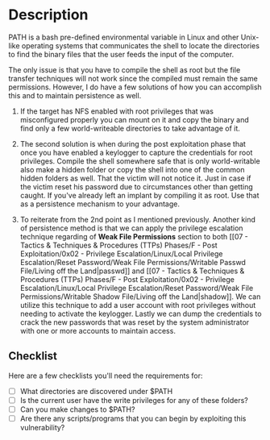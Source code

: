 # Description

PATH is a bash pre-defined environmental variable in Linux and other Unix-like operating systems that communicates the shell to locate the directories to find the binary files that the user feeds the input of the computer.

The only issue is that you have to compile the shell as root but the file transfer techniques will not work since the compiled must remain the same permissions. However, I do have a few solutions of how you can accomplish this and to maintain persistence as well.

1. If the target has NFS enabled with root privileges that was misconfigured properly you can mount on it and copy the binary and find only a few world-writeable directories to take advantage of it.

2. The second solution is when during the post exploitation phase that once you have enabled a keylogger to capture the credentials for root privileges. Compile the shell somewhere safe that is only world-writable also make a hidden folder or copy the shell into one of the common hidden folders as well. That the victim will not notice it. Just in case if the victim reset his password due to circumstances other than getting caught. If you've already left an implant by compiling it as root. Use that as a persistence mechanism to your advantage.

3. To reiterate from the 2nd point as I mentioned previously. Another kind of persistence method is that we can apply the privilege escalation technique regarding of **Weak File Permissions** section to both [[07 - Tactics & Techniques & Procedures (TTPs) Phases/F - Post Exploitation/0x02 - Privilege Escalation/Linux/Local Privilege Escalation/Reset Password/Weak File Permissions/Writable Passwd File/Living off the Land|passwd]] and [[07 - Tactics & Techniques & Procedures (TTPs) Phases/F - Post Exploitation/0x02 - Privilege Escalation/Linux/Local Privilege Escalation/Reset Password/Weak File Permissions/Writable Shadow File/Living off the Land|shadow]]. We can utilize this technique to add a user account with root privileges without needing to activate the keylogger. Lastly we can dump the credentials to crack the new passwords that was reset by the system administrator with one or more accounts to maintain access.

## Checklist

Here are a few checklists you'll need the requirements for:

- [ ] What directories are discovered under $PATH
- [ ] Is the current user have the write privileges for any of these folders?
- [ ] Can you make changes to $PATH?
- [ ] Are there any scripts/programs that you can begin by exploiting this vulnerability?